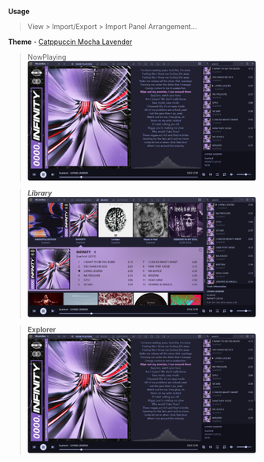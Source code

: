 **Usage**
> View > Import/Export > Import Panel Arrangement...

**Theme** - [Catppuccin Mocha Lavender](https://github.com/catppuccin/musicbee/releases/download/v2.3.2/catppuccin_mocha_lavender_bar_unaccented.xmlc)

> NowPlaying
![NowPlaying](/img/NowPlaying.png)

> ***Library***
![Library](/img/Library.png)

> **Explorer**
![Explorer](/img/NowPlaying.png)